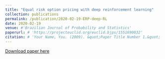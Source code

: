 ```yaml
---
title: "Equal risk option pricing with deep reinforcement learning"
collection: publications
permalink: /publication/2020-02-19-ERP-deep-RL
date: 2020-02-19
venue: #'Brazilian Journal of Probability and Statistics'
paperurl: # 'https://projecteuclid.org/euclid.bjps/1551690032'
citation: # 'Your Name, You. (2009). &quot;Paper Title Number 1.&quot; <i>Journal 1</i>. 1(1).'
---
```

[Download paper here](https://arxiv.org/abs/2002.08492)
